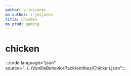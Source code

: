 ```yaml
---
author: v-josjones
ms.author: v-josjones
title: chicken
ms.prod: gaming
---
```


# chicken

:::code language="json" source="../../VanillaBehaviorPack/entities/Chicken.json":::
